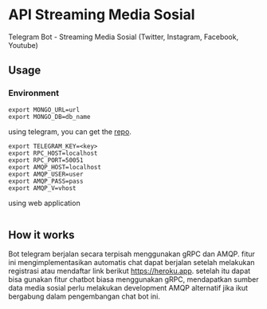 # API Streaming Media Sosial
Telegram Bot - Streaming Media Sosial (Twitter, Instagram, Facebook, Youtube)

## Usage

### Environment
```
export MONGO_URL=url
export MONGO_DB=db_name
```
using telegram, you can get the [repo](https://github.com/hinha/blebee-bot). 
```
export TELEGRAM_KEY=<key>
export RPC_HOST=localhost
export RPC_PORT=50051
export AMQP_HOST=localhost
export AMQP_USER=user
export AMQP_PASS=pass
export AMQP_V=vhost
```
using web application
```

```

## How it works
Bot telegram berjalan secara terpisah menggunakan gRPC dan AMQP. fitur ini mengimplementasikan automatis chat dapat berjalan setelah melakukan registrasi atau mendaftar link berikut https://heroku.app.
setelah itu dapat bisa gunakan fitur chatbot biasa menggunakan gRPC, mendapatkan sumber data media sosial perlu melakukan development AMQP alternatif jika ikut bergabung dalam pengembangan chat bot ini. 